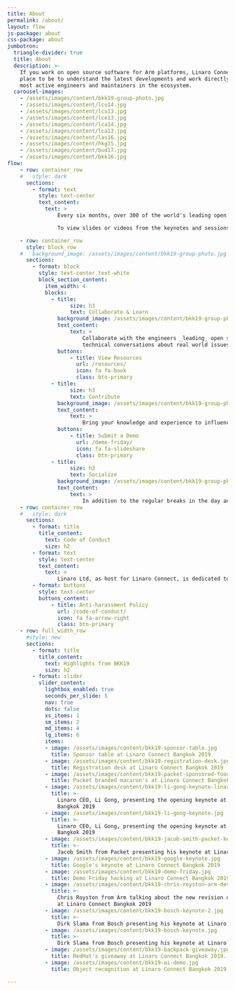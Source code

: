 ```yaml
---
title: About
permalink: /about/
layout: flow
js-package: about
css-package: about
jumbotron:
  triangle-divider: true
  title: About
  description: >-
    If you work on open source software for Arm platforms, Linaro Connect is the
    place to be to understand the latest developments and work directly with the
    most active engineers and maintainers in the ecosystem.
  carousel-images:
    - /assets/images/content/bkk19-group-photo.jpg
    - /assets/images/content/lcu14.jpg
    - /assets/images/content/lcu13.jpg
    - /assets/images/content/lce13.jpg
    - /assets/images/content/lca14.jpg
    - /assets/images/content/lca13.jpg
    - /assets/images/content/las16.jpg
    - /assets/images/content/hkg15.jpg
    - /assets/images/content/bud17.jpg
    - /assets/images/content/bkk16.jpg
flow:
    - row: container_row
    #   style: dark
      sections:
        - format: text
          style: text-center
          text_content:
            text: >
                Every six months, over 300 of the world's leading open source engineers working on Arm get together for a full week of engineering sessions and hacking at Linaro Connect. Linaro Connect Bangkok has now ended. The next Connect will be held in San Diego California September 23-27, 2019. Registration will be announced in May 2019.

                To view slides or videos from the keynotes and sessions from previous Connects, please go to our [Resources page](https://connect.linaro.org/resources/).

    - row: container_row
      style: block_row
    #   background_image: /assets/images/content/bkk19-group-photo.jpg
      sections:
        - format: block
          style: text-center text-white
          block_section_content:
            item_width: 4
            blocks:
              - title:
                    size: h3
                    text: Collaborate & Learn
                background_image: /assets/images/content/bkk19-group-photo.jpg
                text_content:
                    text: >
                        Collaborate with the engineers _leading_ open source software development in the _Arm ecosystem_, have in-depth
                        technical conversations about real world issues and solutions, and attend how-to training sessions about the latest Arm software developments.
                buttons:
                    - title: View Resources
                      url: /resources/
                      icon: fa fa-book
                      class: btn-primary
              - title:
                    size: h3
                    text: Contribute
                background_image: /assets/images/content/bkk19-group-photo.jpg
                text_content:
                    text: >
                        Bring your knowledge and experience to influence and contribute to Linaro's development work. Linaro Connect is a unique opportunity to put your ideas forward face to face with other contributors and maintainers. If you have something relevant you'd like to show off, consider participating in Demo Friday.
                buttons:
                    - title: Submit a Demo
                      url: /demo-friday/
                      icon: fa fa-slideshare
                      class: btn-primary
              - title:
                    size: h3
                    text: Socialize
                background_image: /assets/images/content/bkk19-group-photo.jpg
                text_content:
                    text: >
                        In addition to the regular breaks in the day and informal hacking sessions, there are a range of evening events at which you can network with your peers and get to know the other attendees.
    - row: container_row
    #   style: dark
      sections:
        - format: title
          title_content:
            text: Code of Conduct
            size: h2
        - format: text
          style: text-center
          text_content:
            text: >
                Linaro Ltd, as host for Linaro Connect, is dedicated to a harassment-free conference experience for everyone.
        - format: buttons
          style: text-center
          buttons_content:
              - title: Anti-harassment Policy
                url: /code-of-conduct/
                icon: fa fa-arrow-right
                class: btn-primary
    - row: full_width_row
      #style: new
      sections:
        - format: title
          title_content:
            text: Highlights from BKK19
            size: h2
        - format: slider
          slider_content:
            lightbox_enabled: true
            seconds_per_slide: 5
            nav: true
            dots: false
            xs_items: 1
            sm_items: 2
            md_items: 4
            lg_items: 6
            items:
            - image: /assets/images/content/bkk19-sponsor-table.jpg
              title: Sponsor table at Linaro Connect Bangkok 2019
            - image: /assets/images/content/bkk19-registration-desk.jpg
              title: Registration desk at Linaro Connect Bangkok 2019
            - image: /assets/images/content/bkk19-packet-sponsored-food.jpg
              title: Packet branded macaron's at Linaro Connect Bangkok 2019
            - image: /assets/images/content/bkk19-li-gong-keynote-linaro-matters.jpg
              title: >-
                Linaro CEO, Li Gong, presenting the opening keynote at Linaro Connect
                Bangkok 2019
            - image: /assets/images/content/bkk19-li-gong-keynote.jpg
              title: >-
                Linaro CEO, Li Gong, presenting the opening keynote at Linaro Connect
                Bangkok 2019
            - image: /assets/images/content/bkk19-jacob-smith-packet-keynote.jpg
              title: >-
                Jacob Smith from Packet presenting his keynote at Linaro Connect Bangkok 2019
            - image: /assets/images/content/bkk19-google-keynote.jpg
              title: Google's keynote at Linaro Connect Bangkok 2019
            - image: /assets/images/content/bkk19-demo-friday.jpg
              title: Demo Friday hacking at Linaro Connect Bangkok 2019
            - image: /assets/images/content/bkk19-chris-royston-arm-developer-talk.jpg
              title: >-
                Chris Royston from Arm talking about the new revision of developer.arm.com
                at Linaro Connect Bangkok 2019
            - image: /assets/images/content/bkk19-bosch-keynote-2.jpg
              title: >-
                Dirk Slama from Bosch presenting his keynote at Linaro Connect Bangkok 2019
            - image: /assets/images/content/bkk19-bosch-keynote.jpg
              title: >-
                Dirk Slama from Bosch presenting his keynote at Linaro Connect Bangkok 2019
            - image: /assets/images/content/bkk19-backpack-giveaway.jpg
              title: RedHat's giveaway at Linaro Connect Bangkok 2019.
            - image: /assets/images/content/bkk19-ai-demo.jpg
              title: Object recognition at Linaro Connect Bangkok 2019

---
```

